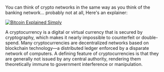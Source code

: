 You can think of crypto networks in the same way as you think of the banking network... probably not at all, Here's an explainer: 

[![Bitcoin Explained Simply](https://yt-embed.herokuapp.com/embed?v=gL6i-ef2sKc)](https://youtu.be/gL6i-ef2sKc)

A cryptocurrency is a digital or virtual currency that is secured by cryptography, which makes it nearly impossible to counterfeit or double-spend. Many cryptocurrencies are decentralized networks based on blockchain technology—a distributed ledger enforced by a disparate network of computers. A defining feature of cryptocurrencies is that they are generally not issued by any central authority, rendering them theoretically immune to government interference or manipulation.
